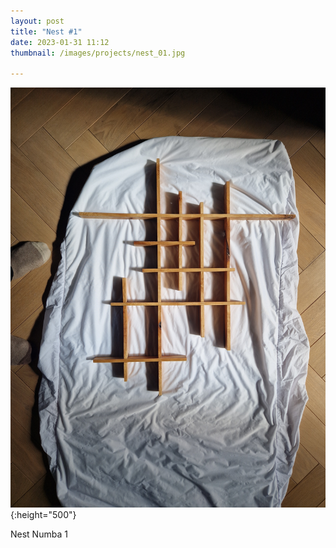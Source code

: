 ```yaml
---
layout: post
title: "Nest #1"
date: 2023-01-31 11:12
thumbnail: /images/projects/nest_01.jpg

---
```

![nest](/images/projects/nest_01.jpg){:height="500"}

Nest Numba 1

